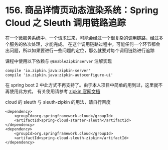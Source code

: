 # 156. 商品详情页动态渲染系统：Spring Cloud 之 Sleuth 调用链路追踪

在一个微服务系统中，一个请求过来，可能会经过一个很复杂的调用链路，经过多个服务的依次处理，才能完成。
在这个调用链路过程中，可能任何一个环节都会出问题，所以如果要进行一些问题的定位，那么就要对每个调用链路进行追踪

课程中使用以下依赖与 `@EnableZipkinServer` 注解实现

```
compile 'io.zipkin.java:zipkin-server'
compile 'io.zipkin.java:zipkin-autoconfigure-ui'
```

在 spring boot 2 中此方式不再支持了。由于本人项目中简单的用到过，这里就不再使用此方式，
有关使用请参考 [zipkin 官网文档](https://github.com/openzipkin/zipkin)

cloud 的 sleuth 与 sleuth-zipkin 的用法，请自行百度

```
<dependency>
    <groupId>org.springframework.cloud</groupId>
    <artifactId>spring-cloud-starter-sleuth</artifactId>
</dependency>
<dependency>
    <groupId>org.springframework.cloud</groupId>
    <artifactId>spring-cloud-sleuth-zipkin</artifactId>
</dependency>
```
